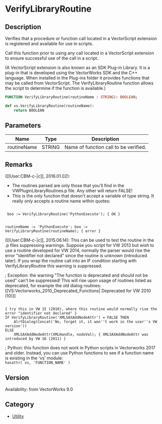 # VerifyLibraryRoutine

## Description
Verifies that a procedure or function call located in a VectorScript extension is registered and available for use in scripts.

Call this function prior to using any call located in a VectorScript extension to ensure successful use of the call in a script.

(A VectorScript extension is also known as an SDK Plug-in Library.  It is a plug-in that is developed using the VectorWorks SDK and the C++ language.  When installed in the Plug-ins folder it provides functions that may be called from VectorScript.  The VerifyLibraryRoutine function allows the script to determine if the function is available.)

```pascal
FUNCTION VerifyLibraryRoutine(routineName : STRING): BOOLEAN;
```

```python
def vs.VerifyLibraryRoutine(routineName):
    return BOOLEAN
```

## Parameters
|Name|Type|Description|
|---|---|---|
|routineName|STRING|Name of function call to be verified.|

## Remarks
([[User:CBM-c-|_c_]], 2016.01.02):  
* The routines parsed are only those that you'll find in the VWPluginLibraryRoutines.p file. Any other will return FALSE!
* This is the only function that doesn't accept a variable of type string. It really only accepts a routine name within quotes:
<code lang='vs'>
 boo := VerifyLibraryRoutine('PythonExecute'); { OK }

 routineName := 'PythonExecute';
 boo := VerifyLibraryRoutine(routineName); { error }
</code>

([[User:CBM-c-|_c_]], 2015.06.14):  This can be used to test the routine in the .p files suppressing warnings. Suppose you script for VW 2013 but wish to use a routine developed for VW 2014, normally the parser would rise the error "identifier not declared" since the routine is unknown (introduced later). If you wrap the routine call into an IF condition starting with VerifyLibraryRoutine this warning is suppressed.

; Exception: the warning "The function is deprecated and should not be used" can't be suppressed! This will rise upon usage of routines listed as deprecated, for example the old dialog routines: [[VS:Vectorworks_2010_Deprecated_Functions| Deprecated for VW 2010 (10)]]

<code lang="pas">
{ try this in VW 15 (2010), where this routine would normally rise the error "identifier not declared" }
IF VerifyLibraryRoutine('XMLSAXAddNodeAttr') = FALSE THEN
    AlrtDialog(Concat('No, forget it, it won''t work in the user''s VW version'))
ELSE
    XMLSAXAddNodeAttr(XMLHandle, nodeVal); { XMLSAXAddNodeAttr was introduced by VW 16 (2011) }
</code>

; Python: this function does not work in Python scripts in Vectorworks 2017 and older. Instead, you can use Python functions to see if a function name is existing in the 'vs' module:
<code lang='py'>
hasattr( vs, 'FUNCTION_NAME' ) 
</code>

## Version
Availability: from VectorWorks 9.0

## Category
* [Utility](../Categories/Utility.md)
